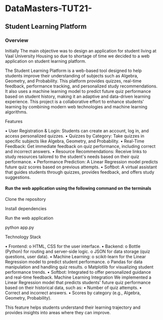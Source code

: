 # DataMasters-TUT21-
## Student Learning Platform

### Overview

Initially The main objective was to design an application for student living at Vaal University Housing so due to shortage of time we decided to a web application on student learning platform.

The Student Learning Platform is a web-based tool designed to help students improve their understanding of subjects such as Algebra, Geometry, and Probability. This platform provides quizzes, real-time feedback, performance tracking, and personalized study recommendations. It also uses a machine learning model to predict future quiz performance based on student history, making it an adaptive and data-driven learning experience.
This project is a collaborative effort to enhance students' learning by combining modern web technologies and machine learning algorithms.

Features

•	User Registration & Login: Students can create an account, log in, and access personalized quizzes.
•	Quizzes by Category: Take quizzes in specific subjects like Algebra, Geometry, and Probability.
•	Real-Time Feedback: Get immediate feedback on quiz performance, including correct and incorrect answers.
•	Resource Recommendations: Receive links to study resources tailored to the student's needs based on their quiz performance.
•	Performance Prediction: A Linear Regression model predicts future quiz scores based on previous attempts.
•	Softbot: A virtual assistant that guides students through quizzes, provides feedback, and offers study suggestions.

#### Run the web application using the following command on the terminals
  Clone the repository
  
  Install dependencies
  
  Run the web application
  
  python app.py

Technology Stack

•	Frontend:
o	HTML, CSS for the user interface.
•	Backend:
o	Bottle (Python) for routing and server-side logic.
o	JSON for data storage (quiz questions, user data).
•	Machine Learning:
o	scikit-learn for the Linear Regression model to predict student performance.
o	Pandas for data manipulation and handling quiz results.
o	Matplotlib for visualizing student performance trends.
•	Softbot: Integrated to offer personalized guidance and real-time feedback.
Machine Learning Integration
We implemented a Linear Regression model that predicts students' future quiz performance based on their historical data, such as:
•	Number of quiz attempts.
•	Correct and incorrect answers.
•	Scores by category (e.g., Algebra, Geometry, Probability).

This feature helps students understand their learning trajectory and provides insights into areas where they can improve.
